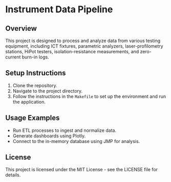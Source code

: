 # Instrument Data Pipeline

## Overview
This project is designed to process and analyze data from various testing equipment, including ICT fixtures, parametric analyzers, laser-profilometry stations, HiPot testers, isolation-resistance measurements, and zero-current burn-in logs.

## Setup Instructions
1. Clone the repository.
2. Navigate to the project directory.
3. Follow the instructions in the `Makefile` to set up the environment and run the application.

## Usage Examples
- Run ETL processes to ingest and normalize data.
- Generate dashboards using Plotly.
- Connect to the in-memory database using JMP for analysis.

## License
This project is licensed under the MIT License - see the LICENSE file for details.
